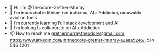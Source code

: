 - 👋 Hi, I’m @Theodore-Grether-Murray
- 👀 I’m interested in lithium-ion batteries, AI x Addiction, renewable aviation fuels
- 🌱 I’m currently learning Full stack development and AI
- 💞️ I’m looking to collaborate on AI x Addiction 
- 📫 How to reach me grethermurray.theodore@gmail.com, https://www.linkedin.com/in/theodore-grether-murray-a2aaa5246/, 514 546 4201

<!---
Theodore-Grether-Murray/Theodore-Grether-Murray is a ✨ special ✨ repository because its `README.md` (this file) appears on your GitHub profile.
You can click the Preview link to take a look at your changes.
--->
